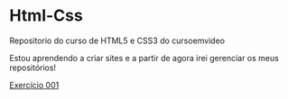 # Html-Css
 Repositorio do curso de HTML5 e CSS3 do cursoemvideo

Estou aprendendo a criar sites e a partir de agora irei gerenciar os meus repositórios!

<a href="https://jvas1212.github.io/Html-Css/Exercícios/Ex001/index.html" target= blank> Exercício 001 </a>
